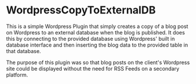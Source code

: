 # WordpressCopyToExternalDB

This is a simple Wordpress Plugin that simply creates a copy of a blog post on Wordpress to an external database when the blog is published. It does this by connecting to the provided database using Wordpress' built in database interface and then inserting the blog data to the provided table in that database.

The purpose of this plugin was so that blog posts on the client's Wordpress site could be displayed without the need for RSS Feeds on a secondary platform.
